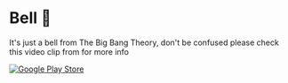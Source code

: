 # Bell 🔔

It's just a bell from The Big Bang Theory, don't be confused please check this video clip from for more info

[![Google Play Store](https://play.google.com/intl/en_us/badges/static/images/badges/en_badge_web_generic.png)](https://play.google.com/store/apps/details?id=com.ajithvgiri.bell "Bell scene from Big Bang Theory")

